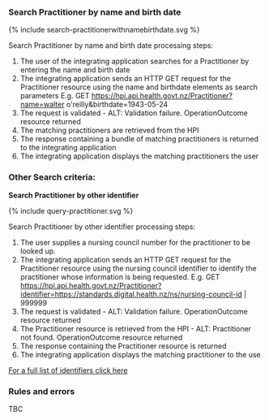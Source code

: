 

### Search Practitioner by name and birth date

<div>
{% include search-practitionerwithnamebirthdate.svg %}
</div>

Search Practitioner by name and birth date processing steps:

1. The user of the integrating application searches for a Practitioner by entering the name and birth date
2. The integrating application sends an HTTP GET request for the Practitioner resource using the name and birthdate elements as search parameters E.g. GET https://hpi.api.health.govt.nz/Practitioner?name=walter o'reilly&birthdate=1943-05-24
3. The request is validated - ALT: Validation failure. OperationOutcome resource returned
4. The matching practitioners are retrieved from the HPI
5. The response containing a bundle of matching practitioners is returned to the integrating application
6. The integrating application displays the matching practitioners the user


### Other Search criteria:

**Search Practitioner by other identifier**

<div>
{% include query-practitioner.svg %}
</div>

Search Practitioner by other identifier processing steps:

1. The user supplies a nursing council number for the practitioner to be looked up.
2. The integrating application sends an HTTP GET request for the Practitioner resource using the nursing council identifier to identify the practitioner whose information is being requested. E.g. GET https://hpi.api.health.govt.nz/Practitioner?identifier=https://standards.digital.health.nz/ns/nursing-council-id | 999999
3. The request is validated - ALT: Validation failure. OperationOutcome resource returned
4. The Practitioner resource is retrieved from the HPI - ALT: Practitioner not found. OperationOutcome resource returned
5. The response containing the Practitioner resource is returned
6. The integrating application displays the matching practitioner to the use

[For a full list of identifiers click here](https://fhir.org.nz/ig/base/namingSystems.html)

### Rules and errors
TBC

